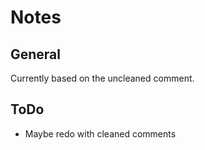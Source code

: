# Notes
## General
Currently based on the uncleaned comment.

## ToDo
- Maybe redo with cleaned comments